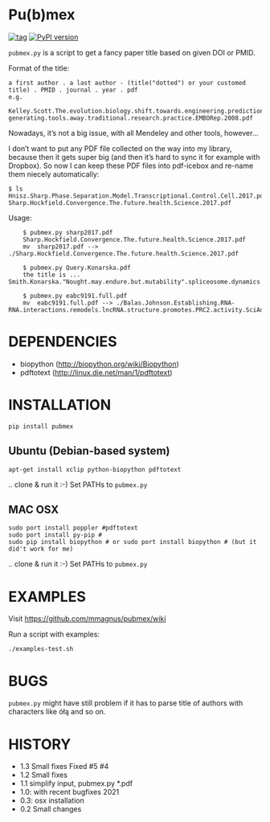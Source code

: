 # Pu(b)mex

[![tag](https://img.shields.io/github/release/mmagnus/pubmex.svg)](https://github.com/mmagnus/pubmex/releases)
 <a href="https://pypi.org/project/pubmex"><img src="https://badge.fury.io/py/pubmex.svg" alt="PyPI version"></a>
 	
`pubmex.py` is a script to get a fancy paper title based on given DOI or PMID.

Format of the title:

	a first author . a last author - (title("dotted") or your customed title) . PMID . journal . year . pdf
	e.g.
	  Kelley.Scott.The.evolution.biology.shift.towards.engineering.prediction-generating.tools.away.traditional.research.practice.EMBORep.2008.pdf


Nowadays, it’s not a big issue, with all Mendeley and other tools, however...

I don’t want to put any PDF file collected on the way into my library, because then it gets super big (and then it’s hard to sync it for example with Dropbox). So now I can keep these PDF files into pdf-icebox and re-name them niecely automatically:

```
$ ls
Hnisz.Sharp.Phase.Separation.Model.Transcriptional.Control.Cell.2017.pdf
Sharp.Hockfield.Convergence.The.future.health.Science.2017.pdf
```

Usage:

```
    $ pubmex.py sharp2017.pdf
    Sharp.Hockfield.Convergence.The.future.health.Science.2017.pdf
    mv  sharp2017.pdf --> ./Sharp.Hockfield.Convergence.The.future.health.Science.2017.pdf

    $ pubmex.py Query.Konarska.pdf
    the title is ...  Smith.Konarska."Nought.may.endure.but.mutability".spliceosome.dynamics.regulation.splicing.MolCell.2008.pdf
    
    $ pubmex.py eabc9191.full.pdf
    mv  eabc9191.full.pdf --> ./Balas.Johnson.Establishing.RNA-RNA.interactions.remodels.lncRNA.structure.promotes.PRC2.activity.SciAdv.2021.pdf
```

# DEPENDENCIES

- biopython (http://biopython.org/wiki/Biopython)
- pdftotext (http://linux.die.net/man/1/pdftotext)

# INSTALLATION

    pip install pubmex

## Ubuntu (Debian-based system)

	apt-get install xclip python-biopython pdftotext

.. clone & run it :-) Set PATHs to `pubmex.py`

## MAC OSX

    sudo port install poppler #pdftotext
	sudo port install py-pip # 
	sudo pip install biopython # or sudo port install biopython # (but it did't work for me)
	
.. clone & run it :-) Set PATHs to `pubmex.py`

# EXAMPLES

Visit https://github.com/mmagnus/pubmex/wiki

Run a script with examples:

    ./examples-test.sh

# BUGS

`pubmex.py` might have still problem if it has to parse title of authors with characters like ółą and so on.

# HISTORY

- 1.3 Small fixes Fixed #5 #4
- 1.2 Small fixes
- 1.1 simplify input, pubmex.py *.pdf
- 1.0: with recent bugfixes 2021
- 0.3: osx installation
- 0.2  Small changes
